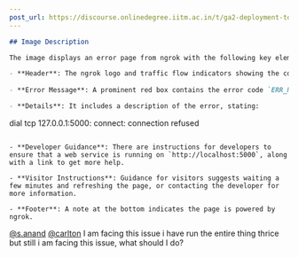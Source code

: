 ```yaml
---
post_url: https://discourse.onlinedegree.iitm.ac.in/t/ga2-deployment-tools-discussion-thread-tds-jan-2025/161120/26
---
```

```markdown
## Image Description

The image displays an error page from ngrok with the following key elements:

- **Header**: The ngrok logo and traffic flow indicators showing the connection states (Internet, ngrok Edge, ngrok Agent, Your Service).
  
- **Error Message**: A prominent red box contains the error code `ERR_NGROK_8012`. It states that traffic was successfully tunneled to the ngrok agent, but the connection to the upstream web service at `http://localhost:5000` was refused. 

- **Details**: It includes a description of the error, stating: 
  ```
  dial tcp 127.0.0.1:5000: connect: connection refused
  ```

- **Developer Guidance**: There are instructions for developers to ensure that a web service is running on `http://localhost:5000`, along with a link to get more help.

- **Visitor Instructions**: Guidance for visitors suggests waiting a few minutes and refreshing the page, or contacting the developer for more information.

- **Footer**: A note at the bottom indicates the page is powered by ngrok.
```

  
[@s.anand](/u/s.anand) [@carlton](/u/carlton) I am facing this issue i have run the entire thing thrice but still i am facing this issue, what should I do?